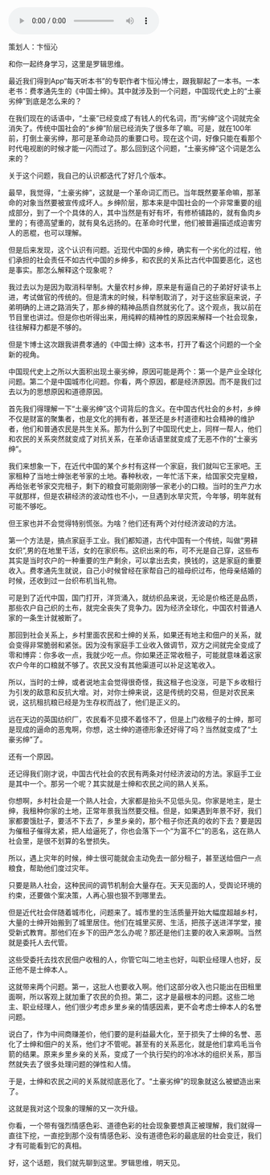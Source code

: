 <audio src="http://igetoss.cdn.igetget.com/mp3/201807/23/201807232004184409059970.mp3" controls="controls">您的浏览器不支持 audio 标签。</audio><p>策划人：卞恒沁</p><p>和你一起终身学习，这里是罗辑思维。</p><p>最近我们得到App“每天听本书”的专职作者卞恒沁博士，跟我聊起了一本书。一本老书：费孝通先生的《中国士绅》。其中就涉及到一个问题，中国现代史上的“土豪劣绅”到底是怎么来的？</p><p>在我们现在的话语中，“土豪”已经变成了有钱人的代名词，而“劣绅”这个词就完全消失了。传统中国社会的“乡绅”阶层已经消失了很多年了嘛。可是，就在100年前，打倒土豪劣绅，那可是革命动员的重要口号。现在这个词，好像只能在看那个时代电视剧的时候才能一闪而过了。那么回到这个问题，“土豪劣绅”这个词是怎么来的？</p><p>关于这个问题，我自己的认识都迭代了好几个版本。</p><p>最早，我觉得，“土豪劣绅”，这就是一个革命词汇而已。当年既然要革命嘛，那革命的对象当然要被宣传成坏人。乡绅阶层，那本来是中国社会的一个非常重要的组成部分，到了一个个具体的人，其中当然是有好有坏，有修桥铺路的，就有鱼肉乡里的；有德高望重的，就有臭名远扬的。在革命时代里，他们被普遍描述成迫害穷人的恶棍，也可以理解。</p><p>但是后来发现，这个认识有问题。近现代中国的乡绅，确实有一个劣化的过程，他们承担的社会责任不如古代中国的乡绅多，和农民的关系比古代中国要恶化，这也是事实。那怎么解释这个现象呢？</p><p>我过去以为是因为取消科举制。大量农村乡绅，原来是有逼自己的子弟好好读书上进，考试做官的传统的。但是清末的时候，科举制取消了，对于这些家庭来说，子弟明确的上进之路消失了，那乡绅的精神品质自然就劣化了。这个观点，我以前在节目里也讲过。但是你也听得出来，用纯粹的精神性的原因来解释一个社会现象，往往解释力都是不够的。</p><p>但是卞博士这次跟我讲费孝通的《中国士绅》这本书，打开了看这个问题的一个全新的视角。</p><p>中国现代史上之所以大面积出现土豪劣绅，原因可能是两个：第一个是产业全球化问题。第二个是中国城市化问题。你看，两个原因，都是经济原因。而不是我们过去以为的思想原因和道德原因。</p><p>首先我们得理解一下“土豪劣绅”这个词背后的含义。在中国古代社会的乡村，乡绅不仅是财富的聚集者，也是文化的拥有者，甚至还是乡村道德和社会精神的维护者，他们和普通农民是共生关系。那为什么到了中国现代史上，同样一帮人，他们和农民的关系突然就变成了对抗关系，在革命话语里就变成了无恶不作的“土豪劣绅”。</p><p>我们来想象一下，在近代中国的某个乡村有这样一个家庭，我们就叫它王家吧。王家租种了当地士绅张老爷家的土地。春种秋收，一年忙活下来，给国家交完皇粮，再给张老爷家交完租子，剩下的粮食可能刚刚够一家老小的口粮。当时的生产力水平就那样，但是农耕经济的波动性也不小，一旦遇到水旱灾荒，今年够，明年就有可能不够吃。</p><p>但王家也并不会觉得特别慌张。为啥？他们还有两个对付经济波动的方法。</p><p>第一个方法是，搞点家庭手工业。我们都知道，古代中国有一个传统，叫做“男耕女织”,男的在地里干活，女的在家织布。这织出来的布，可不光是自己穿，这些布其实是当时农户的一种重要的生产剩余，可以拿出去卖，换钱的，这是家庭的重要收入。费孝通先生就说，自己小时候曾经在家帮自己的祖母织过布，他母亲结婚的时候，还收到过一台织布机当礼物。</p><p>可是到了近代中国，国门打开，洋货涌入，就纺织品来说，无论是价格还是品质，那些农户自己织的土布，就完全丧失了竞争力。因为经济全球化，中国农村普通人家的一条生计就被断了。</p><p>那回到社会关系上，乡村里面农民和士绅的关系，如果还有地主和佃户的关系，就会变得非常脆弱和紧张。因为没有家庭手工业收入做调节，双方之间就完全变成了零和博弈：你多收一点，我就少吃一点。你如果还正常收租子，可能就意味着这家农户今年的口粮就不够了。农民又没有其他渠道可以补足这笔收入。</p><p>所以，当时的士绅，或者说地主会觉得很奇怪，我这租子也没涨，可是下乡收租行为引发的敌意和反抗大增。对，对你士绅来说，这是传统的交易，但是对农民来说，这抗租抗粮已经是为生存权而战了，他们是正义的。</p><p>远在天边的英国纺织厂，农民看不见摸不着怪不了，但是上门收租子的士绅，那可是现成的逼命的恶鬼啊，你想，这士绅的道德形象还好得了吗？当然就变成了“土豪劣绅”了。</p><p>还有一个原因。</p><p>还记得我们刚才说，中国古代社会的农民有两条对付经济波动的方法。家庭手工业是其中一个。那另一个呢？其实就是士绅和农民之间的熟人关系。</p><p>你想啊，乡村社会是一个熟人社会，大家都是抬头不见低头见。你家是地主，是士绅，我租种你家的土地，正常年景我当然要交租。但是，如果遇到年景不好，我们家都要饿肚子，要活不下去了，乡里乡亲的，那个租子你还真的收的下去？要是因为催租子催得太紧，把人给逼死了，你也会落下一个“为富不仁”的恶名，这在熟人社会里，是很不划算的名誉损失。</p><p>所以，遇上灾年的时候，绅士很可能就会主动免去一部分租子，甚至送给佃户一点粮食，帮助他们度过灾年。</p><p>只要是熟人社会，这种民间的调节机制会大量存在。天天见面的人，受舆论环境的约束，还要做个案决策，人再心狠也狠不到哪里去。</p><p>但是近代社会伴随着城市化，问题来了。城市里的生活质量开始大幅度超越乡村，大量的士绅开始搬到了城里居住。他们在城里买房、生活，把孩子送进洋学堂，接受新式教育。那他们在乡下的田产怎么办呢？那还是他们主要的收入来源啊。当然就是委托人去代管。</p><p>这些受委托去找农民佃户收租的人，你管它叫二地主也好，叫职业经理人也好，反正他不是士绅本人。</p><p>这就带来两个问题。第一，这批人也要收入啊。他们这部分收入也只能出在田租里面啊，所以客观上就加重了农民的负担。第二，这才是最根本的问题。这些二地主、职业经理人，他们很少考虑乡里乡亲的情感因素，更不会考虑士绅本人的名誉问题。</p><p>说白了，作为中间商赚差价，他们要的是利益最大化，至于损失了士绅的名誉、恶化了士绅和佃户的关系，他们才不管呢。甚至有的关系恶化，就是他们拿鸡毛当令箭的结果。原来乡里乡亲的关系，变成了一个执行契约的冷冰冰的组织关系，那当然就失去了很多处理问题的弹性和人情。</p><p>于是，士绅和农民之间的关系就彻底恶化了。“土豪劣绅”的现象就这么被塑造出来了。</p><p>这就是我对这个现象的理解的又一次升级。</p><p>你看，一个带有强烈情感色彩、道德色彩的社会现象要想真正被理解，我们就得一直往下挖，一直挖到那个没有情感色彩、没有道德色彩的最底层的社会变迁，我们才有可能看到它的真相。</p><p>好，这个话题，我们就先聊到这里。罗辑思维，明天见。</p>